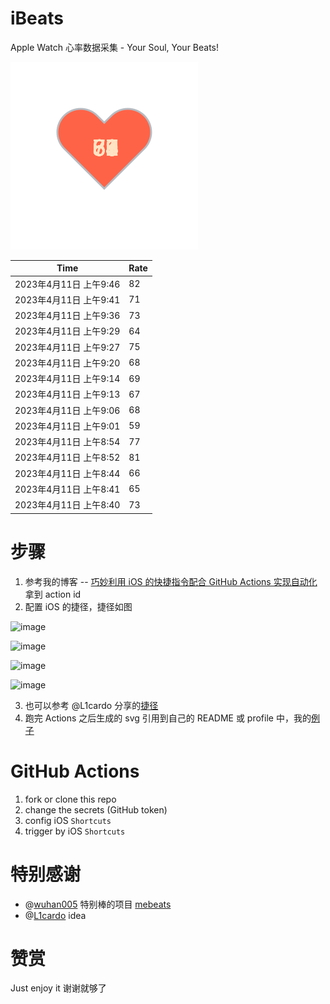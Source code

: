 # iBeats
Apple Watch 心率数据采集 - Your Soul, Your Beats!

![](./files/heart.svg)

<!--START_SECTION:my_heart_rate-->
| Time | Rate | 
 | ---- | ---- | 
| 2023年4月11日 上午9:46 | 82 |
| 2023年4月11日 上午9:41 | 71 |
| 2023年4月11日 上午9:36 | 73 |
| 2023年4月11日 上午9:29 | 64 |
| 2023年4月11日 上午9:27 | 75 |
| 2023年4月11日 上午9:20 | 68 |
| 2023年4月11日 上午9:14 | 69 |
| 2023年4月11日 上午9:13 | 67 |
| 2023年4月11日 上午9:06 | 68 |
| 2023年4月11日 上午9:01 | 59 |
| 2023年4月11日 上午8:54 | 77 |
| 2023年4月11日 上午8:52 | 81 |
| 2023年4月11日 上午8:44 | 66 |
| 2023年4月11日 上午8:41 | 65 |
| 2023年4月11日 上午8:40 | 73 |

<!--END_SECTION:my_heart_rate-->

# 步骤
1. 参考我的博客 -- [巧妙利用 iOS 的快捷指令配合 GitHub Actions 实现自动化](https://github.com/yihong0618/gitblog/issues/198) 拿到 action id
2. 配置 iOS 的捷径，捷径如图

![image](https://user-images.githubusercontent.com/15976103/122154218-0db0b480-ce97-11eb-93bb-5aec07c558dc.png)

![image](https://user-images.githubusercontent.com/15976103/122154236-186b4980-ce97-11eb-8e4b-70551a0391ae.png)

![image](https://user-images.githubusercontent.com/15976103/122154268-2d47dd00-ce97-11eb-902e-3acf292265a9.png)

![image](https://user-images.githubusercontent.com/15976103/122174055-fa144680-ceb4-11eb-9be2-3eb83cd516f7.png)

3. 也可以参考 @L1cardo 分享的[捷径](https://www.icloud.com/shortcuts/6ab6047b459c41ad822ad6b94b1c03d4)
4. 跑完 Actions 之后生成的 svg 引用到自己的 README 或 profile 中，我的[例子](https://github.com/yihong0618) 

# GitHub Actions

1. fork or clone this repo
2. change the secrets (GitHub token)
3. config iOS `Shortcuts` 
4. trigger by iOS `Shortcuts`

# 特别感谢
- @[wuhan005](https://github.com/wuhan005) 特别棒的项目 [mebeats](https://github.com/wuhan005/mebeats)
- @[L1cardo](https://github.com/L1cardo) idea

# 赞赏
Just enjoy it
谢谢就够了
